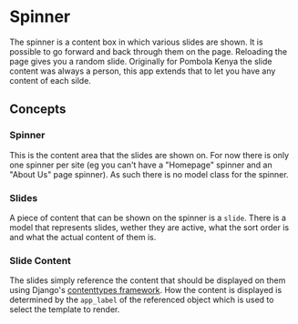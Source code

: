 # Spinner

The spinner is a content box in which various slides are shown. It is possible
to go forward and back through them on the page. Reloading the page gives you a
random slide. Originally for Pombola Kenya the slide content was always a
person, this app extends that to let you have any content of each silde.

## Concepts

### Spinner

This is the content area that the slides are shown on. For now there is only
one spinner per site (eg you can't have a "Homepage" spinner and an "About Us"
page spinner). As such there is no model class for the spinner.

### Slides

A piece of content that can be shown on the spinner is a `slide`. There is a
model that represents slides, wether they are active, what the sort order is
and what the actual content of them is.

### Slide Content

The slides simply reference the content that should be displayed on them using
Django's [contenttypes
framework](https://docs.djangoproject.com/en/dev/ref/contrib/contenttypes/).
How the content is displayed is determined by the `app_label` of the referenced
object which is used to select the template to render.
